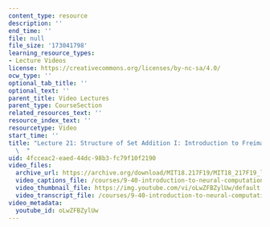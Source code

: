 ```yaml
---
content_type: resource
description: ''
end_time: ''
file: null
file_size: '173041798'
learning_resource_types:
- Lecture Videos
license: https://creativecommons.org/licenses/by-nc-sa/4.0/
ocw_type: ''
optional_tab_title: ''
optional_text: ''
parent_title: Video Lectures
parent_type: CourseSection
related_resources_text: ''
resource_index_text: ''
resourcetype: Video
start_time: ''
title: "Lecture 21: Structure of Set Addition I: Introduction to Freiman\u2019s Theorem\
  \  "
uid: 4fcceac2-eaed-44dc-98b3-fc79f10f2190
video_files:
  archive_url: https://archive.org/download/MIT18.217F19/MIT18_217F19_lec21_300k.mp4
  video_captions_file: /courses/9-40-introduction-to-neural-computation-spring-2018/oLwZFBZylUw_captions.vtt
  video_thumbnail_file: https://img.youtube.com/vi/oLwZFBZylUw/default.jpg
  video_transcript_file: /courses/9-40-introduction-to-neural-computation-spring-2018/oLwZFBZylUw_transcript.pdf
video_metadata:
  youtube_id: oLwZFBZylUw
---
```

